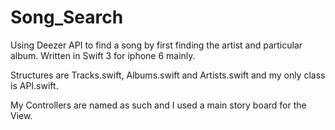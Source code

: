 # Song_Search

Using Deezer API to find a song by first finding the artist and particular album. Written in Swift 3 for iphone 6 mainly.

Structures are Tracks.swift, Albums.swift and Artists.swift and my only class is API.swift.

My Controllers are named as such and I used a main story board for the View.
